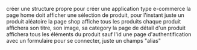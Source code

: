 créer une structure propre pour créer une application type e-commerce
la page home doit afficher une sélection de produit, pour l'instant juste un produit aléatoire
la page shop affiche tous les produits
chaque produit affichera son titre, son image, sa category
la page de détail d'un produit affichera tous les éléments du produit sauf l'id
une page d'authentification avec un formulaire pour se connecter, juste un champs "alias"